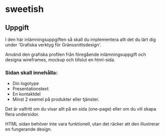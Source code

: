 # sweetish

## Uppgift

I den här inlämningsuppgiften så skall du implementera allt det du lärt dig under 'Grafiska verktyg för Gränssnittsdesign'.

Använd den grafiska profilen från föregående inlämningsuppgift och designa wireframes, mockup och tillslut en html-sida.

### Sidan skall innehålla: 
- Din logotype
- Presentationstext
- En kontaktdel 
- Minst 2 exemel på produkter eller tjänster. 

Det är valfritt om du visar allt på en sida (one-page) eller om du vill skapa flera undersidor.

HTML sidan behöver inte vara funktionell, utan det räcker att den illustrerar en fungerande design.
